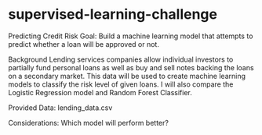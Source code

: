 # supervised-learning-challenge

Predicting Credit Risk
Goal: Build a machine learning model that attempts to predict whether a loan will be approved or not.

Background
Lending services companies allow individual investors to partially fund personal loans as well as buy and sell notes backing the loans on a secondary market. This data will be used to create machine learning models to classify the risk level of given loans. I will also compare the Logistic Regression model and Random Forest Classifier.

Provided Data: lending_data.csv

Considerations: Which model will perform better?
